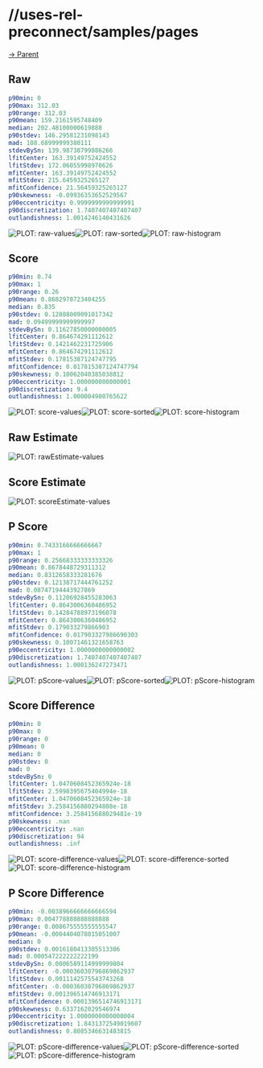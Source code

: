 
# //uses-rel-preconnect/samples/pages

[→ Parent](../..)


## Raw


```yaml
p90min: 0
p90max: 312.03
p90range: 312.03
p90mean: 159.2161595748409
median: 202.48100000619888
p90stdev: 146.29581231098143
mad: 108.68999999380111
stdevBySn: 139.98738799886266
lfitCenter: 163.39149752424552
lfitStdev: 172.06055998970626
mfitCenter: 163.39149752424552
mfitStdev: 215.6459325265127
mfitConfidence: 21.56459325265127
p90skewness: -0.09936353652529567
p90eccentricity: 0.9999999999999991
p90discretization: 1.7407407407407407
outlandishness: 1.0014246140431626

```

![PLOT: raw-values](./raw/values.svg)![PLOT: raw-sorted](./raw/sorted.svg)![PLOT: raw-histogram](./raw/histogram.svg)
## Score


```yaml
p90min: 0.74
p90max: 1
p90range: 0.26
p90mean: 0.8682978723404255
median: 0.835
p90stdev: 0.12088009091017342
mad: 0.09499999999999997
stdevBySn: 0.11627850000000005
lfitCenter: 0.864674291112612
lfitStdev: 0.1421462231725906
mfitCenter: 0.864674291112612
mfitStdev: 0.17815387124747795
mfitConfidence: 0.017815387124747794
p90skewness: 0.10062040385038812
p90eccentricity: 1.000000000000001
p90discretization: 9.4
outlandishness: 1.000004900765622

```

![PLOT: score-values](./score/values.svg)![PLOT: score-sorted](./score/sorted.svg)![PLOT: score-histogram](./score/histogram.svg)
## Raw Estimate

![PLOT: rawEstimate-values](./rawEstimate/values.svg)
## Score Estimate

![PLOT: scoreEstimate-values](./scoreEstimate/values.svg)
## P Score


```yaml
p90min: 0.7433166666666667
p90max: 1
p90range: 0.25668333333333326
p90mean: 0.8678448729311312
median: 0.8312658333281676
p90stdev: 0.12138717444761252
mad: 0.08747194443927869
stdevBySn: 0.11206928455283063
lfitCenter: 0.8643006360486952
lfitStdev: 0.14284788973196078
mfitCenter: 0.8643006360486952
mfitStdev: 0.179033279866903
mfitConfidence: 0.017903327986690303
p90skewness: 0.10071461321658763
p90eccentricity: 1.0000000000000002
p90discretization: 1.7407407407407407
outlandishness: 1.000136247273471

```

![PLOT: pScore-values](./pScore/values.svg)![PLOT: pScore-sorted](./pScore/sorted.svg)![PLOT: pScore-histogram](./pScore/histogram.svg)
## Score Difference


```yaml
p90min: 0
p90max: 0
p90range: 0
p90mean: 0
median: 0
p90stdev: 0
mad: 0
stdevBySn: 0
lfitCenter: 1.0470608452365924e-18
lfitStdev: 2.5998395675404994e-18
mfitCenter: 1.0470608452365924e-18
mfitStdev: 3.2584156880294808e-18
mfitConfidence: 3.258415688029481e-19
p90skewness: .nan
p90eccentricity: .nan
p90discretization: 94
outlandishness: .inf

```

![PLOT: score-difference-values](./score-difference/values.svg)![PLOT: score-difference-sorted](./score-difference/sorted.svg)![PLOT: score-difference-histogram](./score-difference/histogram.svg)
## P Score Difference


```yaml
p90min: -0.0038966666666666594
p90max: 0.004778888888888888
p90range: 0.008675555555555547
p90mean: -0.0004404078015051007
median: 0
p90stdev: 0.0016180413305513306
mad: 0.000547222222222199
stdevBySn: 0.0006589114999999804
lfitCenter: -0.00036030796869862937
lfitStdev: 0.0011142575543743268
mfitCenter: -0.00036030796869862937
mfitStdev: 0.001396514746913171
mfitConfidence: 0.0001396514746913171
p90skewness: 0.6337162029546974
p90eccentricity: 1.0000000000000004
p90discretization: 1.8431372549019607
outlandishness: 0.8085346631483815

```

![PLOT: pScore-difference-values](./pScore-difference/values.svg)![PLOT: pScore-difference-sorted](./pScore-difference/sorted.svg)![PLOT: pScore-difference-histogram](./pScore-difference/histogram.svg)